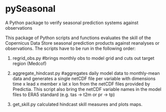 # pySeasonal
A Python package to verify seasonal prediction systems against observations

This package of Python scripts and functions evaluates the skill of the
Copernicus Data Store seasonal prediction products against reanalyses 
or observations. The scripts have to be run in the following order:

1. regrid_obs.py #brings monthly obs to model grid and cuts out target
region (Medcof)

2. aggregate_hindcast.py #aggregates daily model data to monthly-mean
data and generates a single netCDF file per variable with dimensions
time x lead x member x lat x lon from the <yyyy><mm> netCDF files
provided by Predictia. This script also bring the netCDF variable names
in the model files to ERA5 standard (e.g. tas -> t2m or pr -> tp)

3. get_skill.py calculated hindcast skill measures and plots maps.
